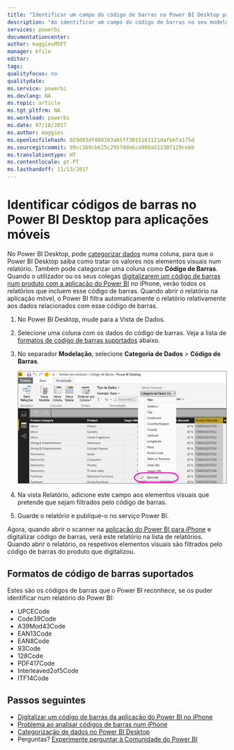 ```yaml
---
title: "Identificar um campo do código de barras no Power BI Desktop para as aplicações móveis"
description: "Ao identificar um campo do código de barras no seu modelo do Power BI Desktop, pode filtrar automaticamente os dados dos códigos de barras na aplicação do Power BI do seu iPhone."
services: powerbi
documentationcenter: 
author: maggiesMSFT
manager: kfile
editor: 
tags: 
qualityfocus: no
qualitydate: 
ms.service: powerbi
ms.devlang: NA
ms.topic: article
ms.tgt_pltfrm: NA
ms.workload: powerbi
ms.date: 07/18/2017
ms.author: maggies
ms.openlocfilehash: 029d93df808163ab5ff3015161121dafbbfa175d
ms.sourcegitcommit: 99cc3b9cb615c2957dde6ca908a51238f129cebb
ms.translationtype: HT
ms.contentlocale: pt-PT
ms.lasthandoff: 11/13/2017
---
```

# <a name="tag-barcodes-in-power-bi-desktop-for-the-mobile-apps"></a>Identificar códigos de barras no Power BI Desktop para aplicações móveis
No Power BI Desktop, pode [categorizar dados](desktop-data-categorization.md) numa coluna, para que o Power BI Desktop saiba como tratar os valores nos elementos visuais num relatório. Também pode categorizar uma coluna como **Código de Barras**. Quando o utilizador ou os seus colegas [digitalizarem um código de barras num produto com a aplicação do Power BI](mobile-apps-scan-barcode-iphone.md) no iPhone, verão todos os relatórios que incluem esse código de barras. Quando abrir o relatório na aplicação móvel, o Power BI filtra automaticamente o relatório relativamente aos dados relacionados com esse código de barras.

1. No Power BI Desktop, mude para a Vista de Dados.
2. Selecione uma coluna com os dados do código de barras. Veja a lista de [formatos de código de barras suportados](#supported-barcode-formats) abaixo.
3. No separador **Modelação**, selecione **Categoria de Dados** > **Código de Barras**.
   
    ![Lista de categorias de dados](media/desktop-mobile-barcodes/power-bi-desktop-barcode.png)
4. Na vista Relatório, adicione este campo aos elementos visuais que pretende que sejam filtrados pelo código de barras.
5. Guarde o relatório e publique-o no serviço Power BI.

Agora, quando abrir o scanner na [aplicação do Power BI para iPhone](mobile-ios-ipad-iphone-apps.md) e digitalizar código de barras, verá este relatório na lista de relatórios. Quando abrir o relatório, os respetivos elementos visuais são filtrados pelo código de barras do produto que digitalizou.

## <a name="supported-barcode-formats"></a>Formatos de código de barras suportados
Estes são os códigos de barras que o Power BI reconhece, se os puder identificar num relatório do Power BI: 

* UPCECode 
* Code39Code  
* A39Mod43Code 
* EAN13Code 
* EAN8Code  
* 93Code  
* 128Code 
* PDF417Code 
* Interleaved2of5Code 
* ITF14Code 

## <a name="next-steps"></a>Passos seguintes
* [Digitalizar um código de barras da aplicação do Power BI no iPhone](mobile-apps-scan-barcode-iphone.md)
* [Problema ao analisar códigos de barras num iPhone](mobile-apps-scan-barcode-iphone.md#issues-with-scanning-a-barcode)
* [Categorização de dados no Power BI Desktop](desktop-data-categorization.md)  
* Perguntas? [Experimente perguntar à Comunidade do Power BI](http://community.powerbi.com/)

